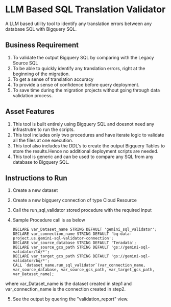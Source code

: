 # LLM Based SQL Translation Validator

A LLM based utility tool to identify any translation errors between any database SQL with Bigquery SQL.

## Business Requirement
1. To validate the output Bigquery SQL by comparing with the Legacy Source SQL
2. To be able to quickly identify any translation errors, right at the beginning of the migration.
3. To get a sense of translation accuracy
4. To provide a sense of confidence before query deployment.
5. To save time during the migration projects without going through data validation process.

## Asset Features
1. This tool is built entirely using Bigquery SQL and doesnot need any infrastrutre to run the scripts.
2. This tool includes only two procedures and have iterate logic to validate all the files at one execution.
3. This tool also includes the DDL's to create the output Bigquery Tables to store the results.Hence no additional deployment scripts are needed.
4. This tool is generic and can be used to compare any SQL from any database to Bigquery SQL.

## Instructions to Run
 1. Create a new dataset
 2. Create a new bigquery connection of type Cloud Resource
 3. Call the run_sql_validator stored procedure with the required input
 4. Sample Procedure call is as below

        DECLARE var_Dataset_name STRING DEFAULT 'gemini_sql_validator';
        DECLARE var_connection_name STRING DEFAULT 'bq-data-project.us.gemini-sql-validator-connection';
        DECLARE var_source_database STRING DEFAULT 'Teradata';
        DECLARE var_source_gcs_path STRING DEFAULT 'gs://gemini-sql-validator/td/*'; 
        DECLARE var_target_gcs_path STRING DEFAULT 'gs://gemini-sql-validator/bq/*';
        CALL `dataset_name.run_sql_validator`(var_connection_name, var_source_database, var_source_gcs_path, var_target_gcs_path, var_Dataset_name); 

where var_Dataset_name is the dataset created in step1 and var_connection_name is the connection created in step2.

5. See the output by quering the "validation_report" view.


